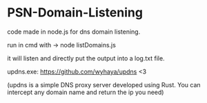 # PSN-Domain-Listening
code made in node.js for dns domain listening. 

run in cmd with -> node listDomains.js

it will listen and directly put the output into a log.txt file.


updns.exe: https://github.com/wyhaya/updns <3

(updns is a simple DNS proxy server developed using Rust. You can intercept any domain name and return the ip you need)
